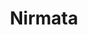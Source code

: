 ---
blog: https://nirmata.com/blog/
facebook: https://facebook.com/nirmatacloud/
linkedin: https://linkedin.com/company/nirmata/
logohandle: nirmata
sort: nirmata
title: Nirmata
twitter: https://x.com/NirmataCloud
website: https://www.nirmata.com/
youtube: https://youtube.com/nirmatacloud
---